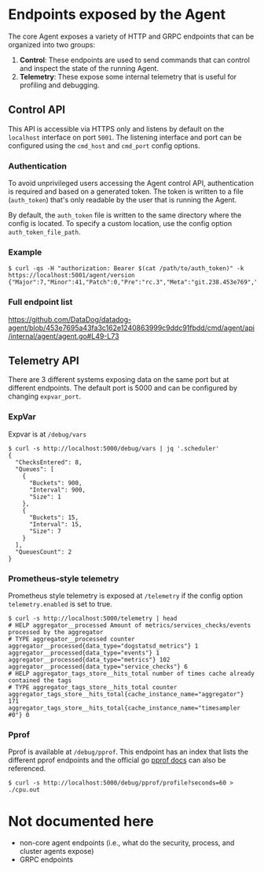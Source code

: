 # Endpoints exposed by the Agent
The core Agent exposes a variety of HTTP and GRPC endpoints that can be organized into two
groups:
1. **Control**: These endpoints are used to send commands that can control and inspect the state of the running Agent.
2. **Telemetry**: These expose some internal telemetry that is useful for profiling and debugging.

## Control API
This API is accessible via HTTPS only and listens by default on the `localhost` interface on port `5001`. The listening interface and port can be configured using the `cmd_host` and `cmd_port` config options.

### Authentication
To avoid unprivileged users accessing the Agent control API, authentication is required and based on a generated token.
The token is written to a file (`auth_token`) that's only readable by the user that is running the Agent.

By default, the `auth_token` file is written to the same directory where the config is located. To specify a custom location, use the config option `auth_token_file_path`.

### Example
```
$ curl -qs -H "authorization: Bearer $(cat /path/to/auth_token)" -k https://localhost:5001/agent/version
{"Major":7,"Minor":41,"Patch":0,"Pre":"rc.3","Meta":"git.238.453e769","Commit":"453e7695a4"}%
```

### Full endpoint list
https://github.com/DataDog/datadog-agent/blob/453e7695a43fa3c162e1240863999c9ddc91fbdd/cmd/agent/api/internal/agent/agent.go#L49-L73

## Telemetry API
There are 3 different systems exposing data on the same port but at
different endpoints. The default port is 5000 and can be configured by changing
`expvar_port`.

### ExpVar
Expvar is at `/debug/vars`

```
$ curl -s http://localhost:5000/debug/vars | jq '.scheduler'
{
  "ChecksEntered": 8,
  "Queues": [
    {
      "Buckets": 900,
      "Interval": 900,
      "Size": 1
    },
    {
      "Buckets": 15,
      "Interval": 15,
      "Size": 7
    }
  ],
  "QueuesCount": 2
}
```

### Prometheus-style telemetry
Prometheus style telemetry is exposed at `/telemetry` if the config option
`telemetry.enabled` is set to true.

```
$ curl -s http://localhost:5000/telemetry | head
# HELP aggregator__processed Amount of metrics/services_checks/events processed by the aggregator
# TYPE aggregator__processed counter
aggregator__processed{data_type="dogstatsd_metrics"} 1
aggregator__processed{data_type="events"} 1
aggregator__processed{data_type="metrics"} 102
aggregator__processed{data_type="service_checks"} 6
# HELP aggregator_tags_store__hits_total number of times cache already contained the tags
# TYPE aggregator_tags_store__hits_total counter
aggregator_tags_store__hits_total{cache_instance_name="aggregator"} 171
aggregator_tags_store__hits_total{cache_instance_name="timesampler #0"} 0
```

### Pprof
Pprof is available at `/debug/pprof`. This endpoint has an index that lists the
different pprof endpoints and the official go [pprof docs](https://pkg.go.dev/net/http/pprof) can also be referenced.

```
$ curl -s http://localhost:5000/debug/pprof/profile?seconds=60 > ./cpu.out
```

# Not documented here
- non-core agent endpoints (i.e., what do the security, process, and cluster agents expose)
- GRPC endpoints


